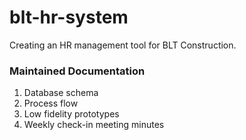 # blt-hr-system
Creating an HR management tool for BLT Construction.

### Maintained Documentation
1. Database schema
2. Process flow
3. Low fidelity prototypes
4. Weekly check-in meeting minutes
